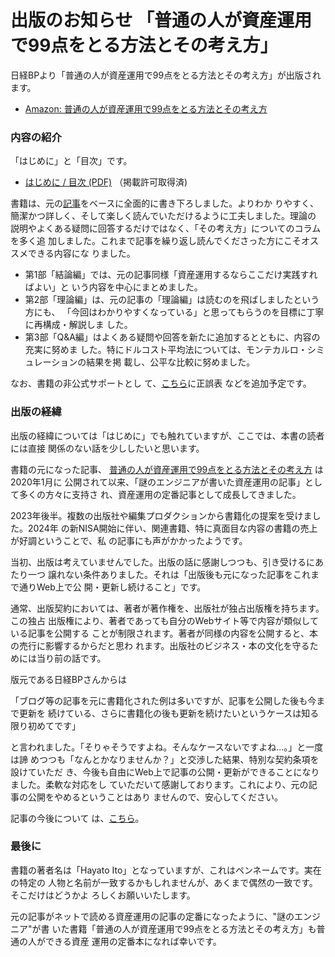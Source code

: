 # 出版のお知らせ 「普通の人が資産運用で99点をとる方法とその考え方」

<!--
date = "2024-09-01"
-->

日経BPより「普通の人が資産運用で99点をとる方法とその考え方」が出版されます。

- [Amazon: 普通の人が資産運用で99点をとる方法とその考え方](https://www.amazon.co.jp/dp/4296001825)

### 内容の紹介

「はじめに」と「目次」です。

- [はじめに / 目次 (PDF)](/2024/book-99/sample.pdf) （掲載許可取得済)

書籍は、元の[記事](/2020/investing)をベースに全面的に書き下ろしました。よりわか
りやすく、簡潔かつ詳しく、そして楽しく読んでいただけるように工夫しました。理論の
説明やよくある疑問に回答するだけではなく、「その考え方」についてのコラムを多く追
加しました。これまで記事を繰り返し読んでくださった方にこそオススメできる内容にな
りました。

- 第1部「結論編」では、元の記事同様「資産運用するならここだけ実践すればよい」と
  いう内容を中心にまとめました。
- 第2部「理論編」は、元の記事の「理論編」は読むのを飛ばしましたという方にも、
  「今回はわかりやすくなっている」と思ってもらうのを目標に丁寧に再構成・解説しま
  した。
- 第3部「Q&A編」はよくある疑問や回答を新たに追加するとともに、内容の充実に努めま
  した。特にドルコスト平均法については、モンテカルロ・シミュレーションの結果を掲
  載し、公平な比較に努めました。

なお、書籍の非公式サポートとし
て、[こちら](https://github.com/hayatoito/hayatoito.github.io/issues/78)に正誤表
などを追加予定です。

### 出版の経緯

出版の経緯については「はじめに」でも触れていますが、ここでは、本書の読者には直接
関係のない話を少ししたいと思います。

書籍の元になった記事、
[普通の人が資産運用で99点をとる方法とその考え方](/2020/investing/) は2020年1月に
公開されて以来、「謎のエンジニアが書いた資産運用の記事」として多くの方々に支持さ
れ、資産運用の定番記事として成長してきました。

2023年後半。複数の出版社や編集プロダクションから書籍化の提案を受けました。2024年
の新NISA開始に伴い、関連書籍、特に真面目な内容の書籍の売上が好調ということで、私
の記事にも声がかかったようです。

当初、出版は考えていませんでした。出版の話に感謝しつつも、引き受けるにあたり一つ
譲れない条件ありました。それは「出版後も元になった記事をこれまで通りWeb上で公
開・更新し続けること」です。

通常、出版契約においては、著者が著作権を、出版社が独占出版権を持ちます。この独占
出版権により、著者であっても自分のWebサイト等で内容が類似している記事を公開する
ことが制限されます。著者が同様の内容を公開すると、本の売行に影響するからだと思わ
れます。出版社のビジネス・本の文化を守るためには当り前の話です。

版元である日経BPさんからは

「ブログ等の記事を元に書籍化された例は多いですが、記事を公開した後も今まで更新を
続けている、さらに書籍化の後も更新を続けたいというケースは知る限り初めてです」

と言われました。「そりゃそうですよね。そんなケースないですよね...。」と一度は諦
めつつも「なんとかなりませんか？」と交渉した結果、特別な契約条項を設けていただ
き、今後も自由にWeb上で記事の公開・更新ができることになりました。柔軟な対応をし
ていただいて感謝しております。これにより、元の記事の公開をやめるということはあり
ませんので、安心してください。

記事の今後について
は、[こちら](https://github.com/hayatoito/hayatoito.github.io/issues/79)。

### 最後に

書籍の著者名は「Hayato Ito」となっていますが、これはペンネームです。実在の特定の
人物と名前が一致するかもしれませんが、あくまで偶然の一致です。そこだけはどうかよ
ろしくお願いいたします。

元の記事がネットで読める資産運用の記事の定番になったように、"謎のエンジニア"が書
いた書籍「普通の人が資産運用で99点をとる方法とその考え方」も普通の人ができる資産
運用の定番本になれば幸いです。
